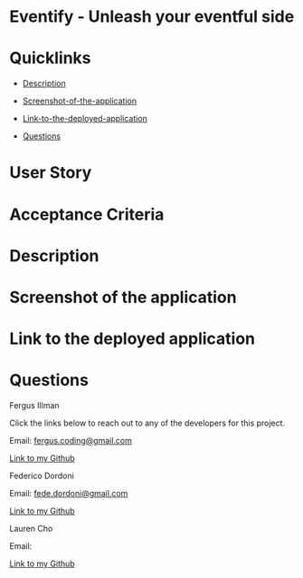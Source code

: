 # Eventify - Unleash your eventful side

# Quicklinks

- [Description](#description)

- [Screenshot-of-the-application](#screenshot-of-the-application)

- [Link-to-the-deployed-application](#Link-to-the-deployed-application)

- [Questions](#questions)

# User Story

# Acceptance Criteria

# Description

# Screenshot of the application

# Link to the deployed application

# Questions

Fergus Illman

Click the links below to reach out to any of the developers for this project.

Email: <a href="mailto:fergus.coding@gmail.com">fergus.coding@gmail.com</a>

[Link to my Github](https://github.com/Fergus-Codes)

Federico Dordoni

Email: <a href="mailto:fede.dordoni@gmail.com">fede.dordoni@gmail.com</a>

[Link to my Github](https://github.com/AussieKing)

Lauren Cho

Email: <a href="mailto:"></a>

[Link to my Github]()
